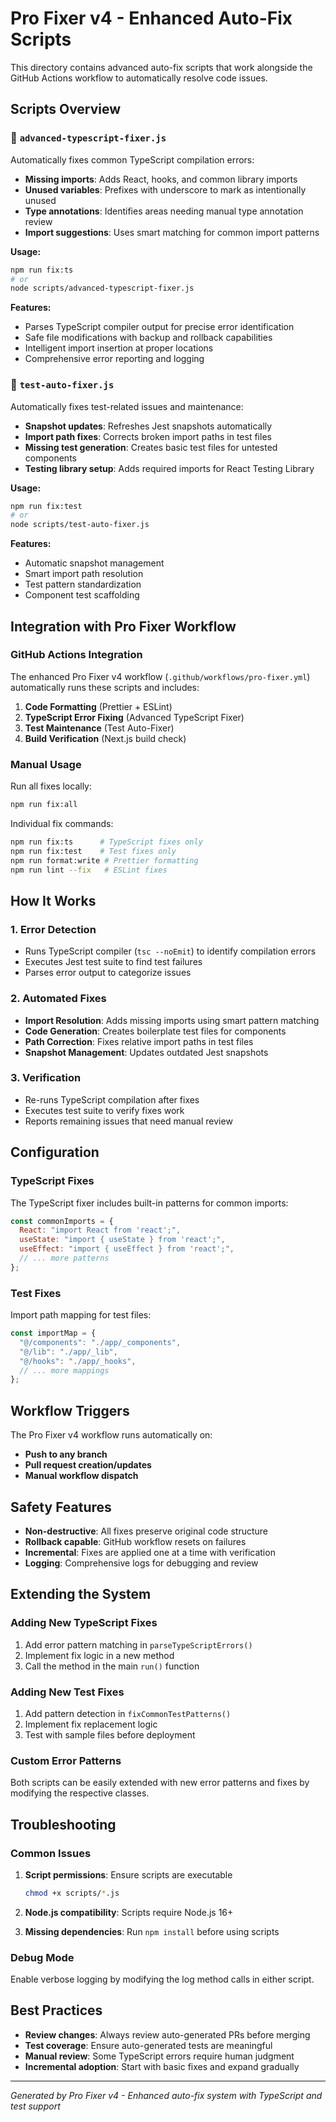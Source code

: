 # Pro Fixer v4 - Enhanced Auto-Fix Scripts

This directory contains advanced auto-fix scripts that work alongside the GitHub Actions workflow to automatically resolve code issues.

## Scripts Overview

### 🔧 `advanced-typescript-fixer.js`

Automatically fixes common TypeScript compilation errors:

- **Missing imports**: Adds React, hooks, and common library imports
- **Unused variables**: Prefixes with underscore to mark as intentionally unused
- **Type annotations**: Identifies areas needing manual type annotation review
- **Import suggestions**: Uses smart matching for common import patterns

**Usage:**

```bash
npm run fix:ts
# or
node scripts/advanced-typescript-fixer.js
```

**Features:**

- Parses TypeScript compiler output for precise error identification
- Safe file modifications with backup and rollback capabilities
- Intelligent import insertion at proper locations
- Comprehensive error reporting and logging

### 🧪 `test-auto-fixer.js`

Automatically fixes test-related issues and maintenance:

- **Snapshot updates**: Refreshes Jest snapshots automatically
- **Import path fixes**: Corrects broken import paths in test files
- **Missing test generation**: Creates basic test files for untested components
- **Testing library setup**: Adds required imports for React Testing Library

**Usage:**

```bash
npm run fix:test
# or
node scripts/test-auto-fixer.js
```

**Features:**

- Automatic snapshot management
- Smart import path resolution
- Test pattern standardization
- Component test scaffolding

## Integration with Pro Fixer Workflow

### GitHub Actions Integration

The enhanced Pro Fixer v4 workflow (`.github/workflows/pro-fixer.yml`) automatically runs these scripts and includes:

1. **Code Formatting** (Prettier + ESLint)
2. **TypeScript Error Fixing** (Advanced TypeScript Fixer)
3. **Test Maintenance** (Test Auto-Fixer)
4. **Build Verification** (Next.js build check)

### Manual Usage

Run all fixes locally:

```bash
npm run fix:all
```

Individual fix commands:

```bash
npm run fix:ts      # TypeScript fixes only
npm run fix:test    # Test fixes only
npm run format:write # Prettier formatting
npm run lint --fix   # ESLint fixes
```

## How It Works

### 1. Error Detection

- Runs TypeScript compiler (`tsc --noEmit`) to identify compilation errors
- Executes Jest test suite to find test failures
- Parses error output to categorize issues

### 2. Automated Fixes

- **Import Resolution**: Adds missing imports using smart pattern matching
- **Code Generation**: Creates boilerplate test files for components
- **Path Correction**: Fixes relative import paths in test files
- **Snapshot Management**: Updates outdated Jest snapshots

### 3. Verification

- Re-runs TypeScript compilation after fixes
- Executes test suite to verify fixes work
- Reports remaining issues that need manual review

## Configuration

### TypeScript Fixes

The TypeScript fixer includes built-in patterns for common imports:

```javascript
const commonImports = {
  React: "import React from 'react';",
  useState: "import { useState } from 'react';",
  useEffect: "import { useEffect } from 'react';",
  // ... more patterns
};
```

### Test Fixes

Import path mapping for test files:

```javascript
const importMap = {
  "@/components": "./app/_components",
  "@/lib": "./app/_lib",
  "@/hooks": "./app/_hooks",
  // ... more mappings
};
```

## Workflow Triggers

The Pro Fixer v4 workflow runs automatically on:

- **Push to any branch**
- **Pull request creation/updates**
- **Manual workflow dispatch**

## Safety Features

- **Non-destructive**: All fixes preserve original code structure
- **Rollback capable**: GitHub workflow resets on failures
- **Incremental**: Fixes are applied one at a time with verification
- **Logging**: Comprehensive logs for debugging and review

## Extending the System

### Adding New TypeScript Fixes

1. Add error pattern matching in `parseTypeScriptErrors()`
2. Implement fix logic in a new method
3. Call the method in the main `run()` function

### Adding New Test Fixes

1. Add pattern detection in `fixCommonTestPatterns()`
2. Implement fix replacement logic
3. Test with sample files before deployment

### Custom Error Patterns

Both scripts can be easily extended with new error patterns and fixes by modifying the respective classes.

## Troubleshooting

### Common Issues

1. **Script permissions**: Ensure scripts are executable

   ```bash
   chmod +x scripts/*.js
   ```

2. **Node.js compatibility**: Scripts require Node.js 16+
3. **Missing dependencies**: Run `npm install` before using scripts

### Debug Mode

Enable verbose logging by modifying the log method calls in either script.

## Best Practices

- **Review changes**: Always review auto-generated PRs before merging
- **Test coverage**: Ensure auto-generated tests are meaningful
- **Manual review**: Some TypeScript errors require human judgment
- **Incremental adoption**: Start with basic fixes and expand gradually

---

_Generated by Pro Fixer v4 - Enhanced auto-fix system with TypeScript and test support_
